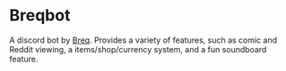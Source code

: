 # Breqbot

A discord bot by [Breq](https://breq.dev/). Provides a variety of features, such as comic and Reddit viewing, a items/shop/currency system, and a fun soundboard feature.
